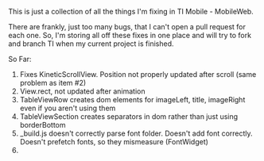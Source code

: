 This is just a collection of all the things I'm fixing in TI Mobile - MobileWeb.

There are frankly, just too many bugs, that I can't open a pull request for each one. So, I'm storing all off these fixes in one place and will try to fork and branch TI when my current project is finished.

So Far:

1. Fixes KineticScrollView. Position not properly updated after scroll (same problem as item #2)
2. View.rect, not updated after animation
3. TableViewRow creates dom elements for imageLeft, title, imageRight even if you aren't using them
4. TableViewSection creates separators in dom rather than just using borderBottom
5. _build.js doesn't correctly parse font folder. Doesn't add font correctly. Doesn't prefetch fonts, so they mismeasure (FontWidget)
6. 
